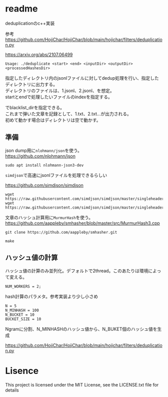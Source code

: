 # readme
deduplicationのc++実装

参考
https://github.com/HojiChar/HojiChar/blob/main/hojichar/filters/deduplication.py

https://arxiv.org/abs/2107.06499


```
Usage: ./deduplicate <start> <end> <inputDir> <outputDir> <processedHashesDir>
```


指定したディレクトリ<inputDir>内のjsonlファイルに対してdedup処理を行い、指定したディレクトリ<outputDir>に出力する。  
ディレクトリのファイルは、1.jsonl、2.jsonl、を想定。  
startとendで処理したいファイルのindexを指定する。  

<processedHashesDir>でblacklist_dirを指定できる。  
これまで弾いた文章を記録として、1.txt、2.txt...が出力される。  
初めて動かす場合はディレクトリは空で動かす。  


## 準備

json dump用に`nlohmann/json`を使う。  
https://github.com/nlohmann/json  

```
sudo apt install nlohmann-json3-dev
```

`simdjson`で高速にjsonlファイルを処理できるらしい

https://github.com/simdjson/simdjson

```
wget https://raw.githubusercontent.com/simdjson/simdjson/master/singleheader/simdjson.h 
wget https://raw.githubusercontent.com/simdjson/simdjson/master/singleheader/simdjson.cpp 
```


文章のハッシュ計算用に`MurmurHash`を使う。  
https://github.com/aappleby/smhasher/blob/master/src/MurmurHash3.cpp

```
git clone https://github.com/aappleby/smhasher.git
```

```
make
```

## ハッシュ値の計算
ハッシュ値の計算のみ並列化。デフォルトで2thread。このあたりは環境によって変える。

`NUM_WORKERS = 2;`


hash計算のパラメタ。参考実装より少し小さめ

```
N = 5
N_MINHASH = 100
N_BUCKET = 10
BUCKET_SIZE = 10
```

Ngramに分割、N_MINHASHのハッシュ値から、N_BUKET個のハッシュ値を生成 

https://github.com/HojiChar/HojiChar/blob/main/hojichar/filters/deduplication.py

# Lisence

This project is licensed under the MIT License, see the LICENSE.txt file for details